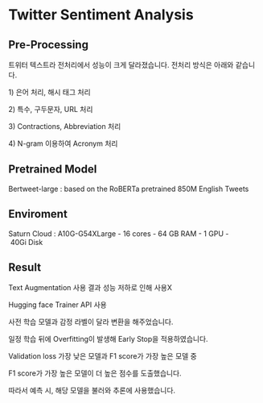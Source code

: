 # Twitter Sentiment Analysis

## Pre-Processing

트위터 텍스트라 전처리에서 성능이 크게 달라졌습니다. 전처리 방식은 아래와 같습니다.

1) 은어 처리, 해시 태그 처리

2) 특수, 구두문자, URL 처리

3) Contractions, Abbreviation 처리

4) N-gram 이용하여 Acronym 처리

## Pretrained Model

Bertweet-large : based on the RoBERTa pretrained 850M English Tweets

## Enviroment

Saturn Cloud : A10G-G54XLarge - 16 cores - 64 GB RAM - 1 GPU - 40Gi Disk

## Result

Text Augmentation 사용 결과 성능 저하로 인해 사용X

Hugging face Trainer API 사용

사전 학습 모델과 감정 라벨이 달라 변환을 해주었습니다.

일정 학습 뒤에 Overfitting이 발생해 Early Stop을 적용하였습니다.

Validation loss 가장 낮은 모델과 F1 score가 가장 높은 모델 중

F1 score가 가장 높은 모델이 더 높은 점수를 도출했습니다.

따라서 예측 시, 해당 모델을 불러와 추론에 사용했습니다.